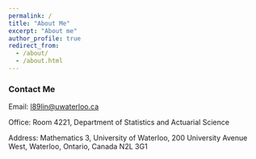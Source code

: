 ```yaml
---
permalink: /
title: "About Me"
excerpt: "About me"
author_profile: true
redirect_from: 
  - /about/
  - /about.html
---
```


### Contact Me

   Email: l89lin@uwaterloo.ca
    
   Office: Room 4221, Department of Statistics and Actuarial Science
   
   Address: Mathematics 3, University of Waterloo, 200 University Avenue West, Waterloo, Ontario, Canada N2L 3G1
